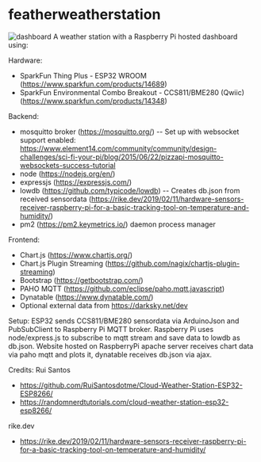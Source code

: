# featherweatherstation
![dashboard](https://user-images.githubusercontent.com/936824/76774954-e33aed80-6761-11ea-8735-f0da5898902e.png)
A weather station with a Raspberry Pi hosted dashboard using:

Hardware:
- SparkFun Thing Plus - ESP32 WROOM (https://www.sparkfun.com/products/14689)
- SparkFun Environmental Combo Breakout - CCS811/BME280 (Qwiic) (https://www.sparkfun.com/products/14348)

Backend:
- mosquitto broker (https://mosquitto.org/)
  -- Set up with websocket support enabled: https://www.element14.com/community/community/design-challenges/sci-fi-your-pi/blog/2015/06/22/pizzapi-mosquitto-websockets-success-tutorial 
- node (https://nodejs.org/en/) 
- expressjs (https://expressjs.com/)
- lowdb (https://github.com/typicode/lowdb)
  -- Creates db.json from received sensordata (https://rike.dev/2019/02/11/hardware-sensors-receiver-raspberry-pi-for-a-basic-tracking-tool-on-temperature-and-humidity/)
- pm2 (https://pm2.keymetrics.io/) daemon process manager


Frontend:
- Chart.js (https://www.chartjs.org/)
- Chart.js Plugin Streaming (https://github.com/nagix/chartjs-plugin-streaming)
- Bootstrap (https://getbootstrap.com/)
- PAHO MQTT (https://github.com/eclipse/paho.mqtt.javascript)
- Dynatable (https://www.dynatable.com/)
- Optional external data from https://darksky.net/dev



Setup:
ESP32 sends CCS811/BME280 sensordata via ArduinoJson and PubSubClient to Raspberry Pi MQTT broker.
Raspberry Pi uses node/express.js to subscribe to mqtt stream and save data to lowdb as db.json.
Website hosted on RaspberryPi apache server receives chart data via paho mqtt and plots it, dynatable receives db.json via ajax.


Credits:
Rui Santos
- https://github.com/RuiSantosdotme/Cloud-Weather-Station-ESP32-ESP8266/
- https://randomnerdtutorials.com/cloud-weather-station-esp32-esp8266/

rike.dev
- https://rike.dev/2019/02/11/hardware-sensors-receiver-raspberry-pi-for-a-basic-tracking-tool-on-temperature-and-humidity/
